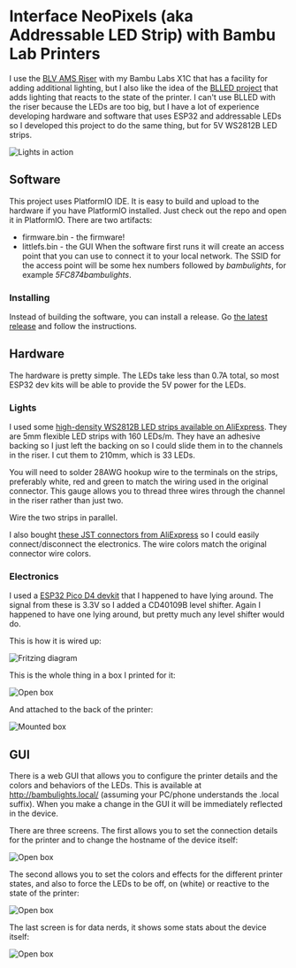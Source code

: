 # Interface NeoPixels (aka Addressable LED Strip) with Bambu Lab Printers
I use the [BLV AMS Riser](https://makerworld.com/en/models/19535) with my Bambu Labs X1C that has a facility for adding
additional lighting, but I also like the idea of the [BLLED project](https://github.com/DutchDevelop/BLLEDController)
that adds lighting that reacts to the state of the printer. I can't use BLLED with the riser because
the LEDs are too big, but I have a lot of experience developing hardware and software that uses ESP32 and 
addressable LEDs so I developed this project to do the same thing, but for 5V WS2812B LED strips.

![Lights in action](docs/IMG_0339.jpg)
## Software
This project uses PlatformIO IDE. It is easy to build and upload to the hardware if you have PlatformIO installed. Just
check out the repo and open it in PlatformIO. There are two artifacts:
- firmware.bin - the firmware!
- littlefs.bin - the GUI
When the software first runs it will create an access point that you can use to connect it to your local network.
The SSID for the access point will be some hex numbers followed by _bambulights_, for example _5FC874bambulights_.
### Installing
Instead of building the software, you can install a release. Go [the latest release](https://github.com/judge2005/BambuLights/releases/tag/v0.1.0)
and follow the instructions.
## Hardware
The hardware is pretty simple. The LEDs take less than 0.7A total, so most ESP32 dev kits will be able to provide the
5V power for the LEDs.
### Lights
I used some [high-density WS2812B LED strips available on AliExpress](https://a.aliexpress.com/_mOUCHh0).
They are 5mm flexible LED strips with 160 LEDs/m. They have an adhesive backing so I just left the backing on
so I could slide them in to the channels in the riser. I cut them to 210mm, which is 33 LEDs.

You will need to solder 28AWG hookup wire to the terminals on the strips, preferably white, red and green to match the wiring used in the original
connector. This gauge allows you to thread three wires through the channel in the riser rather than just two.

Wire the two strips in parallel.

I also bought [these JST connectors from AliExpress](https://a.aliexpress.com/_mtc1dYm) so I could easily connect/disconnect the electronics.
The wire colors match the original connector wire colors.
### Electronics
I used a [ESP32 Pico D4 devkit](https://www.amazon.com/DIYmall-ESP32-PICO-KIT-Development-Board-ESP-32/dp/B00RSPTHE0) that I happened to have lying around. The signal from these is
3.3V so I added a CD40109B level shifter. Again I happened to have one lying around, but pretty much any level shifter
would do.

This is how it is wired up:

![Fritzing diagram](docs/BambuLights_bb.png)

This is the whole thing in a box I printed for it:

![Open box](docs/IMG_0336.jpg)

And attached to the back of the printer:

![Mounted box](docs/IMG_0337.jpg)
## GUI
There is a web GUI that allows you to configure the printer details and the colors and behaviors of the LEDs. This is
available at http://bambulights.local/ (assuming your PC/phone understands the .local suffix). When you make a
change in the GUI it will be immediately reflected in the device.

There are three screens. The first allows you to set the connection details for the printer and to change the hostname
of the device itself:

![Open box](docs/IMG_0340.jpg)

The second allows you to set the colors and effects for the different printer states, and also to force the LEDs to
be off, on (white) or reactive to the state of the printer:

![Open box](docs/IMG_0341.jpg)

The last screen is for data nerds, it shows some stats about the device itself:

![Open box](docs/IMG_0342.jpg)
